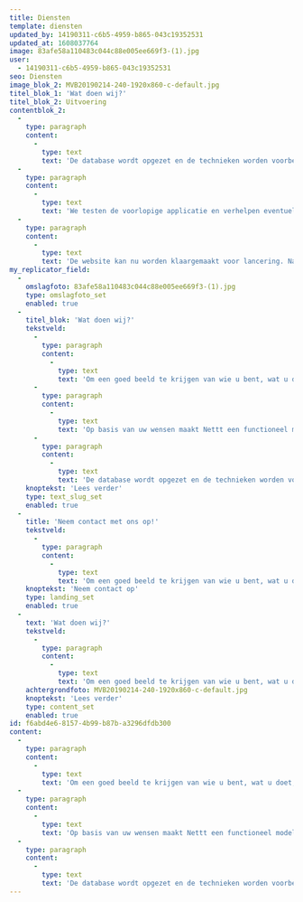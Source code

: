```yaml
---
title: Diensten
template: diensten
updated_by: 14190311-c6b5-4959-b865-043c19352531
updated_at: 1608037764
image: 83afe58a110483c044c88e005ee669f3-(1).jpg
user:
  - 14190311-c6b5-4959-b865-043c19352531
seo: Diensten
image_blok_2: MVB20190214-240-1920x860-c-default.jpg
titel_blok_1: 'Wat doen wij?'
titel_blok_2: Uitvoering
contentblok_2:
  -
    type: paragraph
    content:
      -
        type: text
        text: 'De database wordt opgezet en de technieken worden voorbereid. Techniek en vorm worden geïntegreerd tot een kloppend totaalplaatje.'
  -
    type: paragraph
    content:
      -
        type: text
        text: 'We testen de voorlopige applicatie en verhelpen eventuele technische problemen. Hierna doorlopen we de eerste, volledig werkende applicatie samen met u. U kunt dan aangeven of u tevreden bent, of er nog aspecten zijn die u graag wil veranderen en of u nog aanvullende wensen heeft. Wanneer de website helemaal naar wens is, krijgt u een korte training waarmee u leert hoe de applicaties in uw systeem werken.'
  -
    type: paragraph
    content:
      -
        type: text
        text: 'De website kan nu worden klaargemaakt voor lancering. Na de training kunt u teksten en beeldmateriaal zelf in uw systeem zetten. Indien u dit liever uitbesteedt aan Nettt, dan is dit uiteraard ook mogelijk. '
my_replicator_field:
  -
    omslagfoto: 83afe58a110483c044c88e005ee669f3-(1).jpg
    type: omslagfoto_set
    enabled: true
  -
    titel_blok: 'Wat doen wij?'
    tekstveld:
      -
        type: paragraph
        content:
          -
            type: text
            text: 'Om een goed beeld te krijgen van wie u bent, wat u doet, wat u wilt uitstralen en welk resultaat u beoogt, gaat er aan elk project een grondige analyse vooraf. Na een eerste kennismakingsgesprek stellen wij een heldere offerte voor u op. Bent u overtuigd, dan brengen wij het project van A tot Z in kaart: de te ontwikkelen technieken, de benodigde gegevens om het project te kunnen realiseren, de databasestructuur en de planning.'
      -
        type: paragraph
        content:
          -
            type: text
            text: 'Op basis van uw wensen maakt Nettt een functioneel model waarin alle gewenste webapplicaties zijn verwerkt. In overleg zorgt Nettt ervoor dat er tevens een ontwerp voor de vorm en tekst komt te liggen. Wij werken nauw samen met creatieve, professionele vormgevers en tekstschrijvers die uw website een unieke uitstraling geven die haarfijn aansluit op uw eigen huisstijl.'
      -
        type: paragraph
        content:
          -
            type: text
            text: 'De database wordt opgezet en de technieken worden voorbereid. Techniek en vorm worden geïntegreerd tot een kloppend totaalplaatje.'
    knoptekst: 'Lees verder'
    type: text_slug_set
    enabled: true
  -
    title: 'Neem contact met ons op!'
    tekstveld:
      -
        type: paragraph
        content:
          -
            type: text
            text: 'Om een goed beeld te krijgen van wie u bent, wat u doet, wat u wilt uitstralen en welk resultaat u beoogt, gaat er aan elk project een grondige analyse vooraf. Na een eerste kennismakingsgesprek stellen wij een heldere offerte voor u op.'
    knoptekst: 'Neem contact op'
    type: landing_set
    enabled: true
  -
    text: 'Wat doen wij?'
    tekstveld:
      -
        type: paragraph
        content:
          -
            type: text
            text: 'Om een goed beeld te krijgen van wie u bent, wat u doet, wat u wilt uitstralen en welk resultaat u beoogt, gaat er aan elk project een grondige analyse vooraf. Na een eerste kennismakingsgesprek stellen wij een heldere offerte voor u op. Bent u overtuigd, dan brengen wij het project van A tot Z in kaart: de te ontwikkelen technieken, de benodigde gegevens om het project te kunnen realiseren, de databasestructuur en de planning.'
    achtergrondfoto: MVB20190214-240-1920x860-c-default.jpg
    knoptekst: 'Lees verder'
    type: content_set
    enabled: true
id: f6abd4e6-8157-4b99-b87b-a3296dfdb300
content:
  -
    type: paragraph
    content:
      -
        type: text
        text: 'Om een goed beeld te krijgen van wie u bent, wat u doet, wat u wilt uitstralen en welk resultaat u beoogt, gaat er aan elk project een grondige analyse vooraf. Na een eerste kennismakingsgesprek stellen wij een heldere offerte voor u op. Bent u overtuigd, dan brengen wij het project van A tot Z in kaart: de te ontwikkelen technieken, de benodigde gegevens om het project te kunnen realiseren, de databasestructuur en de planning.'
  -
    type: paragraph
    content:
      -
        type: text
        text: 'Op basis van uw wensen maakt Nettt een functioneel model waarin alle gewenste webapplicaties zijn verwerkt. In overleg zorgt Nettt ervoor dat er tevens een ontwerp voor de vorm en tekst komt te liggen. Wij werken nauw samen met creatieve, professionele vormgevers en tekstschrijvers die uw website een unieke uitstraling geven die haarfijn aansluit op uw eigen huisstijl.'
  -
    type: paragraph
    content:
      -
        type: text
        text: 'De database wordt opgezet en de technieken worden voorbereid. Techniek en vorm worden geïntegreerd tot een kloppend totaalplaatje.'
---
```

